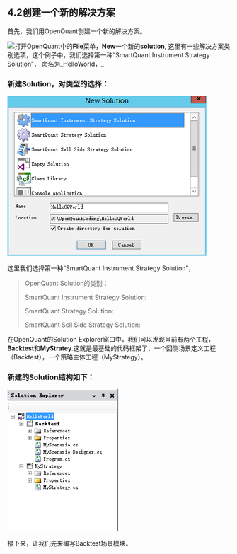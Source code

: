 ## 4.2创建一个新的解决方案

首先，我们用OpenQuant创建一个新的解决方案。

![](/icons/icon_labtubeBlue.ico)打开OpenQuant中的**File**菜单，**New**一个新的**solution**, 这里有一些解决方案类别选项，这个例子中，我们选择第一种“SmartQuant Instrument Strategy Solution”， 命名为_HelloWorld，_

### 新建Solution，对类型的选择：

![](/assets/42_New_Solution_HelloWorld.png)

这里我们选择第一种“SmartQuant Instrument Strategy Solution”，

> OpenQuant Solution的类别：
>
> SmartQuant Instrument Strategy Solution:
>
> SmartQuant Strategy Solution:
>
> SmartQuant Sell Side Strategy Solution:



在OpenQuant的Solution Explorer窗口中，我们可以发现当前有两个工程，**Backtest**和**MyStratey**.这就是最基础的代码框架了，一个回测场景定义工程（Backtest），一个策略主体工程（MyStrategy）。

### 新建的Solution结构如下：

![](/assets/42_NewSolutionExploer.png)

接下来，让我们先来编写Backtest场景模块。

